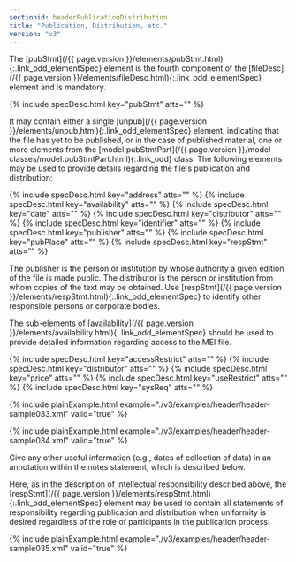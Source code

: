 ```yaml
---
sectionid: headerPublicationDistribution
title: "Publication, Distribution, etc."
version: "v3"
---
```




The [pubStmt](/{{ page.version }}/elements/pubStmt.html){:.link_odd_elementSpec} element is the fourth component of the [fileDesc](/{{ page.version }}/elements/fileDesc.html){:.link_odd_elementSpec} element and is mandatory.



{% include specDesc.html key="pubStmt" atts="" %}



It may contain either a single [unpub](/{{ page.version }}/elements/unpub.html){:.link_odd_elementSpec} element, indicating that the
file has yet to be published, or in the case of published material, one or more elements
from the [model.pubStmtPart](/{{ page.version }}/model-classes/model.pubStmtPart.html){:.link_odd} class. The following elements may be
used to provide details regarding the file's publication and distribution:



{% include specDesc.html key="address" atts="" %}
{% include specDesc.html key="availability" atts="" %}
{% include specDesc.html key="date" atts="" %}
{% include specDesc.html key="distributor" atts="" %}
{% include specDesc.html key="identifier" atts="" %}
{% include specDesc.html key="publisher" atts="" %}
{% include specDesc.html key="pubPlace" atts="" %}
{% include specDesc.html key="respStmt" atts="" %}



The publisher is the person or institution by whose authority a given edition of the
file
is made public. The distributor is the person or institution from whom copies of the
text
may be obtained. Use [respStmt](/{{ page.version }}/elements/respStmt.html){:.link_odd_elementSpec} to identify other responsible persons or
corporate bodies.

The sub-elements of [availability](/{{ page.version }}/elements/availability.html){:.link_odd_elementSpec} should be used to provide detailed
information regarding access to the MEI file.



{% include specDesc.html key="accessRestrict" atts="" %}
{% include specDesc.html key="distributor" atts="" %}
{% include specDesc.html key="price" atts="" %}
{% include specDesc.html key="useRestrict" atts="" %}
{% include specDesc.html key="sysReq" atts="" %}



{% include plainExample.html example="./v3/examples/header/header-sample033.xml" valid="true" %}

{% include plainExample.html example="./v3/examples/header/header-sample034.xml" valid="true" %}

Give any other useful information (e.g., dates of collection of data) in an annotation
within the notes statement, which is described below.

Here, as in the description of intellectual responsibility described above, the [respStmt](/{{ page.version }}/elements/respStmt.html){:.link_odd_elementSpec} element may be used to contain all statements of responsibility
regarding publication and distribution when uniformity is desired regardless of the
role of
participants in the publication process:

{% include plainExample.html example="./v3/examples/header/header-sample035.xml" valid="true" %}

